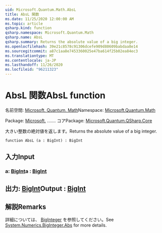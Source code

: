 ```yaml
---
uid: Microsoft.Quantum.Math.AbsL
title: AbsL 関数
ms.date: 11/25/2020 12:00:00 AM
ms.topic: article
qsharp.kind: function
qsharp.namespace: Microsoft.Quantum.Math
qsharp.name: AbsL
qsharp.summary: Returns the absolute value of a big integer.
ms.openlocfilehash: 39e21c8578c91306dcefe909d80609babdaa8e14
ms.sourcegitcommit: a87c1aa8e7453360025e47ba614f25b02ea84ec3
ms.translationtype: MT
ms.contentlocale: ja-JP
ms.lasthandoff: 11/26/2020
ms.locfileid: "96211323"
---
```

# <a name="absl-function"></a><span data-ttu-id="5f26e-102">AbsL 関数</span><span class="sxs-lookup"><span data-stu-id="5f26e-102">AbsL function</span></span>

<span data-ttu-id="5f26e-103">名前空間: [Microsoft. Quantum. Math](xref:Microsoft.Quantum.Math)</span><span class="sxs-lookup"><span data-stu-id="5f26e-103">Namespace: [Microsoft.Quantum.Math](xref:Microsoft.Quantum.Math)</span></span>

<span data-ttu-id="5f26e-104">Package: [Microsoft.](https://nuget.org/packages/Microsoft.Quantum.QSharp.Core) ....... コア</span><span class="sxs-lookup"><span data-stu-id="5f26e-104">Package: [Microsoft.Quantum.QSharp.Core](https://nuget.org/packages/Microsoft.Quantum.QSharp.Core)</span></span>


<span data-ttu-id="5f26e-105">大きい整数の絶対値を返します。</span><span class="sxs-lookup"><span data-stu-id="5f26e-105">Returns the absolute value of a big integer.</span></span>

```qsharp
function AbsL (a : BigInt) : BigInt
```


## <a name="input"></a><span data-ttu-id="5f26e-106">入力</span><span class="sxs-lookup"><span data-stu-id="5f26e-106">Input</span></span>

### <a name="a--bigint"></a><span data-ttu-id="5f26e-107">a: [BigInt](xref:microsoft.quantum.lang-ref.bigint)</span><span class="sxs-lookup"><span data-stu-id="5f26e-107">a : [BigInt](xref:microsoft.quantum.lang-ref.bigint)</span></span>





## <a name="output--bigint"></a><span data-ttu-id="5f26e-108">出力: [BigInt](xref:microsoft.quantum.lang-ref.bigint)</span><span class="sxs-lookup"><span data-stu-id="5f26e-108">Output : [BigInt](xref:microsoft.quantum.lang-ref.bigint)</span></span>



## <a name="remarks"></a><span data-ttu-id="5f26e-109">解説</span><span class="sxs-lookup"><span data-stu-id="5f26e-109">Remarks</span></span>

<span data-ttu-id="5f26e-110">詳細については、 [BigInteger](https://docs.microsoft.com/dotnet/api/system.numerics.biginteger.abs) を参照してください。</span><span class="sxs-lookup"><span data-stu-id="5f26e-110">See [System.Numerics.BigInteger.Abs](https://docs.microsoft.com/dotnet/api/system.numerics.biginteger.abs) for more details.</span></span>